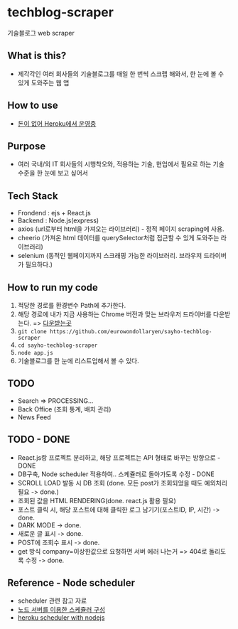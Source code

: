 # techblog-scraper
기술블로그 web scraper

## What is this?
- 제각각인 여러 회사들의 기술블로그를 매일 한 번씩 스크랩 해와서, 한 눈에 볼 수 있게 도와주는 웹 앱

## How to use
- [돈이 없어 Heroku에서 운영중](https://techblog-scraper.herokuapp.com/)

## Purpose
- 여러 국내/외 IT 회사들의 시행착오와, 적용하는 기술, 현업에서 필요로 하는 기술 수준을 한 눈에 보고 싶어서

## Tech Stack
- Frondend : ejs + React.js
- Backend : Node.js(express)
- axios (url로부터 html을 가져오는 라이브러리) - 정적 페이지 scraping에 사용.
- cheerio (가져온 html 데이터를 querySelector처럼 접근할 수 있게 도와주는 라이브러리)
- selenium (동적인 웹페이지까지 스크래핑 가능한 라이브러리. 브라우저 드라이버가 필요하다.)

## How to run my code
1. 적당한 경로를 환경변수 Path에 추가한다.
2. 해당 경로에 내가 지금 사용하는 Chrome 버전과 맞는 브라우저 드라이버를 다운받는다. => [다운받는곳](https://sites.google.com/a/chromium.org/chromedriver/downloads)
3. `git clone https://github.com/eurowondollaryen/sayho-techblog-scraper`
4. `cd sayho-techblog-scraper`
5. `node app.js`
6. 기술블로그를 한 눈에 리스트업해서 볼 수 있다.

## TODO
- Search => PROCESSING...
- Back Office (조회 통계, 배치 관리)
- News Feed

## TODO - DONE
- React.js랑 프로젝트 분리하고, 해당 프로젝트는 API 형태로 바꾸는 방향으로 - DONE
- DB구축, Node scheduler 적용하여.. 스케쥴러로 돌아가도록 수정 - DONE
- SCROLL LOAD 발동 시 DB 조회 (done. 모든 post가 조회되었을 때도 예외처리 필요 -> done.)
- 조회된 값을 HTML RENDERING(done. react.js 활용 필요)
- 포스트 클릭 시, 해당 포스트에 대해 클릭한 로그 남기기(포스트ID, IP, 시간) -> done.
- DARK MODE -> done.
- 새로운 글 표시 -> done.
- POST에 조회수 표시 -> done.
- get 방식 company=이상한값으로 요청하면 서버 에러 나는거 => 404로 돌리도록 수정 -> done.

## Reference - Node scheduler
- scheduler 관련 참고 자료
- [노드 서버를 이용한 스케쥴러 구성](https://bblog.tistory.com/307)
- [heroku scheduler with nodejs](http://www.modeo.co/blog/2015/1/8/heroku-scheduler-with-nodejs-tutorial)
